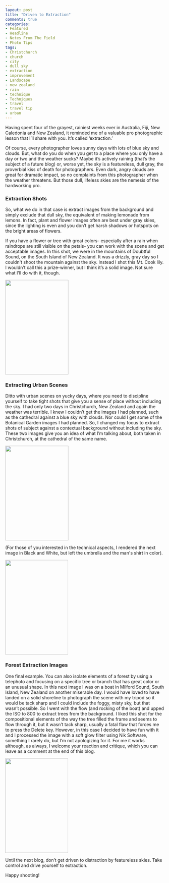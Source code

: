 ```yaml
---
layout: post
title: "Driven to Extraction"
comments: true
categories:
- Featured
- Headline
- Notes From The Field
- Photo Tips
tags:
- Christchurch
- church
- city
- dull sky
- extraction
- improvement
- Landscape
- new zealand
- rain
- technique
- Techniques
- travel
- travel tip
- urban
---
```

Having spent four of the grayest, rainiest weeks ever in Australia, Fiji, New Caledonia and New Zealand, it reminded me of a valuable pro photographic lesson that I’ll share with you. It’s called ‘extraction.’

Of course, every photographer loves sunny days with lots of blue sky and clouds. But, what do you do when you get to a place where you only have a day or two and the weather sucks? Maybe it’s actively raining (that’s the subject of a future blog) or, worse yet, the sky is a featureless, dull gray, the proverbial kiss of death for photographers. Even dark, angry clouds are great for dramatic impact, so no complaints from this photographer when the weather threatens. But those dull, lifeless skies are the nemesis of the hardworking pro.
<h3>Extraction Shots</h3>
So, what we do in that case is extract images from the background and simply exclude that dull sky, the equivalent of making lemonade from lemons. In fact, plant and flower images often are best under gray skies, since the lighting is even and you don’t get harsh shadows or hotspots on the bright areas of flowers.

If you have a flower or tree with great colors- especially after a rain when raindrops are still visible on the petals- you can work with the scene and get acceptable images. In this shot, we were in the mountains of Doubtful Sound, on the South Island of New Zealand. It was a drizzly, gray day so I couldn't shoot the mountain against the sky. Instead I shot this Mt. Cook lily. I wouldn’t call this a prize-winner, but I think it’s a solid image. Not sure what I’ll do with it, though.

<a href="http://blog.lesterpickerphoto.com/wp-content/uploads/2010/12/Mt.-Cook-Lilly-Doubtful-Sound-New-Zealand-32010-11-17.jpg"><img class="size-medium wp-image-825" title="Mt. Cook Lilly, Doubtful Sound, New Zealand 32010-11-17" src="http://blog.lesterpickerphoto.com/wp-content/uploads/2010/12/Mt.-Cook-Lilly-Doubtful-Sound-New-Zealand-32010-11-17-200x300.jpg" alt="" width="200" height="300" /></a>
<h3>Extracting Urban Scenes</h3>
Ditto with urban scenes on yucky days, where you need to discipline yourself to take tight shots that give you a sense of place without including the sky. I had only two days in Christchurch, New Zealand and again the weather was terrible. I knew I couldn’t get the images I had planned, such as the cathedral against a blue sky with clouds. Nor could I get some of the Botanical Garden images I had planned. So, I changed my focus to extract shots of subject against a contextual background without including the sky. These two images give you an idea of what I’m talking about, both taken in Christchurch, at the cathedral of the same name.

<a href="http://blog.lesterpickerphoto.com/wp-content/uploads/2010/12/Christchurch-South-Island-New-Zealand-502010-11-20.jpg"><img class="size-medium wp-image-826" title="Christchurch, South Island, New Zealand 502010-11-20" src="http://blog.lesterpickerphoto.com/wp-content/uploads/2010/12/Christchurch-South-Island-New-Zealand-502010-11-20-200x300.jpg" alt="" width="200" height="300" /></a>

(For those of you interested in the technical aspects, I rendered the next image in Black and White, but left the umbrella and the man's shirt in color).

<a href="http://blog.lesterpickerphoto.com/wp-content/uploads/2010/12/Christchurch-South-Island-New-Zealand-782010-11-20.jpg"><img class="size-medium wp-image-827" title="Christchurch, South Island, New Zealand 782010-11-20" src="http://blog.lesterpickerphoto.com/wp-content/uploads/2010/12/Christchurch-South-Island-New-Zealand-782010-11-20-199x300.jpg" alt="" width="199" height="300" /></a>
<h3>Forest Extraction Images</h3>
One final example. You can also isolate elements of a forest by using a telephoto and focusing on a specific tree or branch that has great color or an unusual shape. In this next image I was on a boat in Milford Sound, South Island, New Zealand on another miserable day. I would have loved to have landed on a solid shoreline to photograph the scene with my tripod so it would be tack sharp and I could include the foggy, misty sky, but that wasn’t possible. So I went with the flow (and rocking of the boat) and upped the ISO to 800 to extract trees from the background. I liked this shot for the compositional elements of the way the tree filled the frame and seems to flow through it, but it wasn’t tack sharp, usually a fatal flaw that forces me to press the Delete key. However, in this case I decided to have fun with it and I processed the image with a soft glow filter using Nik Software, something I rarely do, but I’m not apologizing for it. For me it works although, as always, I welcome your reaction and critique, which you can leave as a comment at the end of this blog.

<a href="http://blog.lesterpickerphoto.com/wp-content/uploads/2010/12/Doubtful-Sound-New-Zealand-592010-11-17.jpg"><img class="size-medium wp-image-828" title="Doubtful Sound, New Zealand 592010-11-17" src="http://blog.lesterpickerphoto.com/wp-content/uploads/2010/12/Doubtful-Sound-New-Zealand-592010-11-17-199x300.jpg" alt="" width="199" height="300" /></a>

Until the next blog, don’t get driven to distraction by featureless skies. Take control and drive yourself to extraction.

Happy shooting!